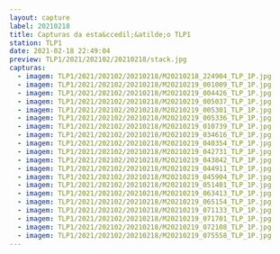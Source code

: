 ```yaml
---
layout: capture
label: 20210218
title: Capturas da esta&ccedil;&atilde;o TLP1
station: TLP1
date: 2021-02-18 22:49:04
preview: TLP1/2021/202102/20210218/stack.jpg
capturas:
  - imagem: TLP1/2021/202102/20210218/M20210218_224904_TLP_1P.jpg
  - imagem: TLP1/2021/202102/20210218/M20210219_001009_TLP_1P.jpg
  - imagem: TLP1/2021/202102/20210218/M20210219_004426_TLP_1P.jpg
  - imagem: TLP1/2021/202102/20210218/M20210219_005037_TLP_1P.jpg
  - imagem: TLP1/2021/202102/20210218/M20210219_005301_TLP_1P.jpg
  - imagem: TLP1/2021/202102/20210218/M20210219_005336_TLP_1P.jpg
  - imagem: TLP1/2021/202102/20210218/M20210219_010739_TLP_1P.jpg
  - imagem: TLP1/2021/202102/20210218/M20210219_034616_TLP_1P.jpg
  - imagem: TLP1/2021/202102/20210218/M20210219_040354_TLP_1P.jpg
  - imagem: TLP1/2021/202102/20210218/M20210219_042731_TLP_1P.jpg
  - imagem: TLP1/2021/202102/20210218/M20210219_043842_TLP_1P.jpg
  - imagem: TLP1/2021/202102/20210218/M20210219_044911_TLP_1P.jpg
  - imagem: TLP1/2021/202102/20210218/M20210219_045904_TLP_1P.jpg
  - imagem: TLP1/2021/202102/20210218/M20210219_051401_TLP_1P.jpg
  - imagem: TLP1/2021/202102/20210218/M20210219_063413_TLP_1P.jpg
  - imagem: TLP1/2021/202102/20210218/M20210219_065154_TLP_1P.jpg
  - imagem: TLP1/2021/202102/20210218/M20210219_071133_TLP_1P.jpg
  - imagem: TLP1/2021/202102/20210218/M20210219_071701_TLP_1P.jpg
  - imagem: TLP1/2021/202102/20210218/M20210219_072108_TLP_1P.jpg
  - imagem: TLP1/2021/202102/20210218/M20210219_075558_TLP_1P.jpg
---
```

